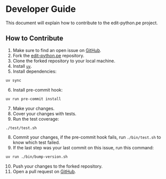 # Developer Guide

This document will explain how to contribute to the edit-python.pe project.

## How to Contribute

1. Make sure to find an open issue on [GitHub](https://github.com/python.pe/edit-python.pe/issues).
2. Fork the [edit-python.pe](https://github.com/python.pe/edit-python.pe) repository.
3. Clone the forked repository to your local machine.
4. Install [`uv`](https://docs.astral.sh/uv/getting-started/installation/).
5. Install dependencies:

```bash
uv sync
```

6. Install pre-commit hook:

```bash
uv run pre-commit install
```

7. Make your changes.
8. Cover your changes with tests.
9. Run the test coverage:

```bash
./test/test.sh
```

8. Commit your changes, if the pre-commit hook fails, run `./bin/test.sh` to
   know which test failed.
9. If the last step was your last commit on this issue, run this command:

```bash
uv run ./bin/bump-version.sh
```

10. Push your changes to the forked repository.
11. Open a pull request on [GitHub](https://github.com/python.pe/edit-python.pe/pulls).
